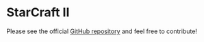 # StarCraft II

Please see the official [GitHub repository](https://github.com/maana-io/maana-ai-simulator-starcraft2) and feel free to contribute!

